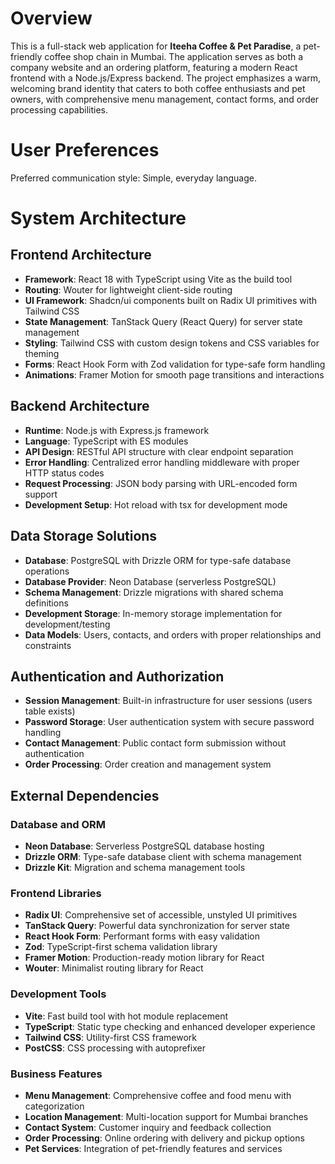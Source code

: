 # Overview

This is a full-stack web application for **Iteeha Coffee & Pet Paradise**, a pet-friendly coffee shop chain in Mumbai. The application serves as both a company website and an ordering platform, featuring a modern React frontend with a Node.js/Express backend. The project emphasizes a warm, welcoming brand identity that caters to both coffee enthusiasts and pet owners, with comprehensive menu management, contact forms, and order processing capabilities.

# User Preferences

Preferred communication style: Simple, everyday language.

# System Architecture

## Frontend Architecture
- **Framework**: React 18 with TypeScript using Vite as the build tool
- **Routing**: Wouter for lightweight client-side routing
- **UI Framework**: Shadcn/ui components built on Radix UI primitives with Tailwind CSS
- **State Management**: TanStack Query (React Query) for server state management
- **Styling**: Tailwind CSS with custom design tokens and CSS variables for theming
- **Forms**: React Hook Form with Zod validation for type-safe form handling
- **Animations**: Framer Motion for smooth page transitions and interactions

## Backend Architecture
- **Runtime**: Node.js with Express.js framework
- **Language**: TypeScript with ES modules
- **API Design**: RESTful API structure with clear endpoint separation
- **Error Handling**: Centralized error handling middleware with proper HTTP status codes
- **Request Processing**: JSON body parsing with URL-encoded form support
- **Development Setup**: Hot reload with tsx for development mode

## Data Storage Solutions
- **Database**: PostgreSQL with Drizzle ORM for type-safe database operations
- **Database Provider**: Neon Database (serverless PostgreSQL)
- **Schema Management**: Drizzle migrations with shared schema definitions
- **Development Storage**: In-memory storage implementation for development/testing
- **Data Models**: Users, contacts, and orders with proper relationships and constraints

## Authentication and Authorization
- **Session Management**: Built-in infrastructure for user sessions (users table exists)
- **Password Storage**: User authentication system with secure password handling
- **Contact Management**: Public contact form submission without authentication
- **Order Processing**: Order creation and management system

## External Dependencies

### Database and ORM
- **Neon Database**: Serverless PostgreSQL database hosting
- **Drizzle ORM**: Type-safe database client with schema management
- **Drizzle Kit**: Migration and schema management tools

### Frontend Libraries
- **Radix UI**: Comprehensive set of accessible, unstyled UI primitives
- **TanStack Query**: Powerful data synchronization for server state
- **React Hook Form**: Performant forms with easy validation
- **Zod**: TypeScript-first schema validation library
- **Framer Motion**: Production-ready motion library for React
- **Wouter**: Minimalist routing library for React

### Development Tools
- **Vite**: Fast build tool with hot module replacement
- **TypeScript**: Static type checking and enhanced developer experience
- **Tailwind CSS**: Utility-first CSS framework
- **PostCSS**: CSS processing with autoprefixer

### Business Features
- **Menu Management**: Comprehensive coffee and food menu with categorization
- **Location Management**: Multi-location support for Mumbai branches
- **Contact System**: Customer inquiry and feedback collection
- **Order Processing**: Online ordering with delivery and pickup options
- **Pet Services**: Integration of pet-friendly features and services